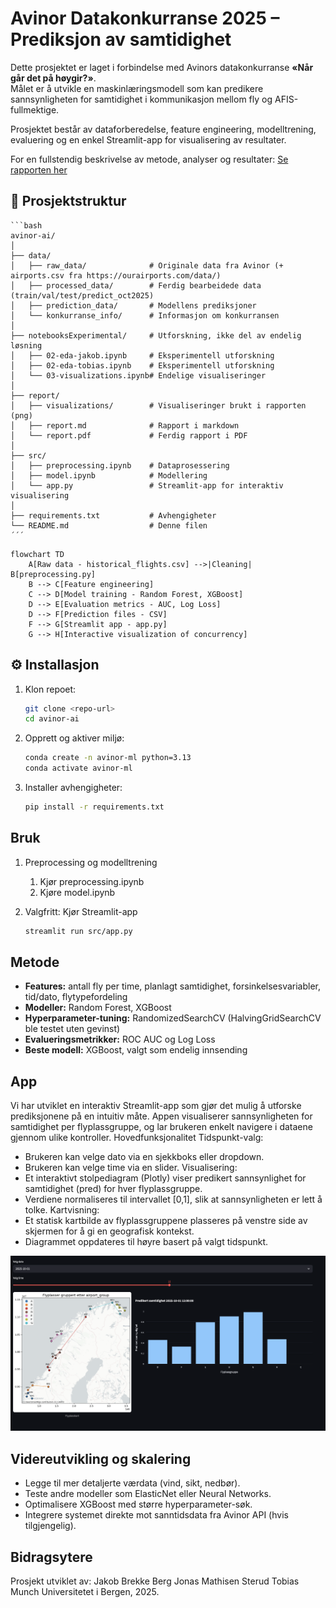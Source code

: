 # Avinor Datakonkurranse 2025 – Prediksjon av samtidighet

Dette prosjektet er laget i forbindelse med Avinors datakonkurranse **«Når går det på høygir?»**.  
Målet er å utvikle en maskinlæringsmodell som kan predikere sannsynligheten for samtidighet i kommunikasjon mellom fly og AFIS-fullmektige.  

Prosjektet består av dataforberedelse, feature engineering, modelltrening, evaluering og en enkel Streamlit-app for visualisering av resultater.

For en fullstendig beskrivelse av metode, analyser og resultater:
[Se rapporten her](report/report.pdf)

## 📂 Prosjektstruktur
    ```bash
    avinor-ai/
    │
    ├── data/
    │   ├── raw_data/              # Originale data fra Avinor (+ airports.csv fra https://ourairports.com/data/)
    │   ├── processed_data/        # Ferdig bearbeidede data (train/val/test/predict_oct2025)
    │   ├── prediction_data/       # Modellens prediksjoner
    │   └── konkurranse_info/      # Informasjon om konkurransen
    │
    ├── notebooksExperimental/     # Utforskning, ikke del av endelig løsning
    │   ├── 02-eda-jakob.ipynb     # Eksperimentell utforskning
    │   ├── 02-eda-tobias.ipynb    # Eksperimentell utforskning
    │   └── 03-visualizations.ipynb# Endelige visualiseringer
    │
    ├── report/
    │   ├── visualizations/        # Visualiseringer brukt i rapporten (png)
    │   ├── report.md              # Rapport i markdown
    │   └── report.pdf             # Ferdig rapport i PDF
    │
    ├── src/
    │   ├── preprocessing.ipynb    # Dataprosessering
    │   ├── model.ipynb            # Modellering
    │   └── app.py                 # Streamlit-app for interaktiv visualisering
    │
    ├── requirements.txt           # Avhengigheter
    └── README.md                  # Denne filen
    ´´´


```mermaid
flowchart TD
    A[Raw data - historical_flights.csv] -->|Cleaning| B[preprocessing.py]
    B --> C[Feature engineering]
    C --> D[Model training - Random Forest, XGBoost]
    D --> E[Evaluation metrics - AUC, Log Loss]
    D --> F[Prediction files - CSV]
    F --> G[Streamlit app - app.py]
    G --> H[Interactive visualization of concurrency]
```

## ⚙️ Installasjon

1. Klon repoet:
   ```bash
   git clone <repo-url>
   cd avinor-ai
   ```

2. Opprett og aktiver miljø:
    ```bash
    conda create -n avinor-ml python=3.13
    conda activate avinor-ml
    ```

3. Installer avhengigheter:
    ```bash
    pip install -r requirements.txt
    ```

## Bruk
1. Preprocessing og modelltrening
    1. Kjør preprocessing.ipynb
    2. Kjøre model.ipynb

2. Valgfritt: Kjør Streamlit-app
    ```bash
    streamlit run src/app.py
    ```

## Metode
- **Features:** antall fly per time, planlagt samtidighet, forsinkelsesvariabler, tid/dato, flytypefordeling  
- **Modeller:** Random Forest, XGBoost  
- **Hyperparameter-tuning:** RandomizedSearchCV (HalvingGridSearchCV ble testet uten gevinst)  
- **Evalueringsmetrikker:** ROC AUC og Log Loss  
- **Beste modell:** XGBoost, valgt som endelig innsending  

## App
Vi har utviklet en interaktiv Streamlit-app som gjør det mulig å utforske prediksjonene på en intuitiv måte.
Appen visualiserer sannsynligheten for samtidighet per flyplassgruppe, og lar brukeren enkelt navigere i dataene gjennom ulike kontroller.
Hovedfunksjonalitet
Tidspunkt-valg:
* Brukeren kan velge dato via en sjekkboks eller dropdown.
* Brukeren kan velge time via en slider.
Visualisering:
* Et interaktivt stolpediagram (Plotly) viser predikert sannsynlighet for samtidighet (pred) for hver flyplassgruppe.
* Verdiene normaliseres til intervallet [0,1], slik at sannsynligheten er lett å tolke.
Kartvisning:
* Et statisk kartbilde av flyplassgruppene plasseres på venstre side av skjermen for å gi en geografisk kontekst.
* Diagrammet oppdateres til høyre basert på valgt tidspunkt.

![Streamlit-app](report/visualizations/Streamlit.png)


## Videreutvikling og skalering
* Legge til mer detaljerte værdata (vind, sikt, nedbør).
* Teste andre modeller som ElasticNet eller Neural Networks.
* Optimalisere XGBoost med større hyperparameter-søk.
* Integrere systemet direkte mot sanntidsdata fra Avinor API (hvis tilgjengelig).


## Bidragsytere
Prosjekt utviklet av:
Jakob Brekke Berg
Jonas Mathisen Sterud
Tobias Munch
Universitetet i Bergen, 2025.

